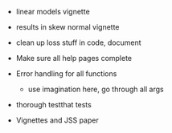 * linear models vignette

* results in skew normal vignette 

* clean up loss stuff in code, document 

* Make sure all help pages complete

* Error handling for all functions
  - use imagination here, go through all args

* thorough testthat tests

* Vignettes and JSS paper

  

